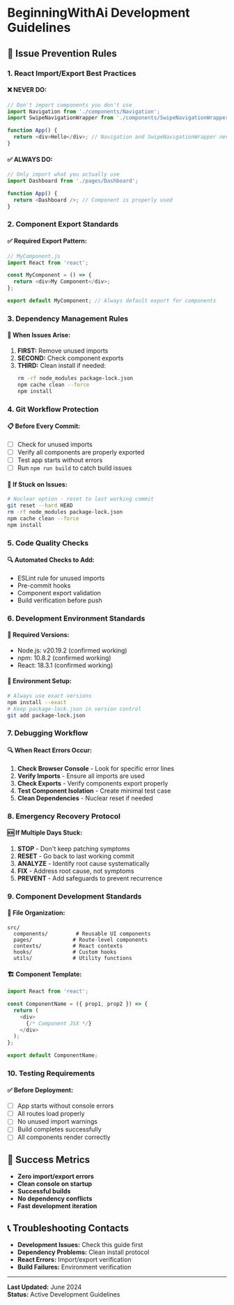 # BeginningWithAi Development Guidelines

## 🚨 Issue Prevention Rules

### 1. React Import/Export Best Practices

#### ❌ **NEVER DO:**
```javascript
// Don't import components you don't use
import Navigation from './components/Navigation';
import SwipeNavigationWrapper from './components/SwipeNavigationWrapper';

function App() {
  return <div>Hello</div>; // Navigation and SwipeNavigationWrapper never used = ERROR
}
```

#### ✅ **ALWAYS DO:**
```javascript
// Only import what you actually use
import Dashboard from './pages/Dashboard';

function App() {
  return <Dashboard />; // Component is properly used
}
```

### 2. Component Export Standards

#### ✅ **Required Export Pattern:**
```javascript
// MyComponent.js
import React from 'react';

const MyComponent = () => {
  return <div>My Component</div>;
};

export default MyComponent; // Always default export for components
```

### 3. Dependency Management Rules

#### 🔧 **When Issues Arise:**
1. **FIRST:** Remove unused imports
2. **SECOND:** Check component exports
3. **THIRD:** Clean install if needed:
   ```bash
   rm -rf node_modules package-lock.json
   npm cache clean --force
   npm install
   ```

### 4. Git Workflow Protection

#### 📋 **Before Every Commit:**
- [ ] Check for unused imports
- [ ] Verify all components are properly exported
- [ ] Test app starts without errors
- [ ] Run `npm run build` to catch build issues

#### 🚨 **If Stuck on Issues:**
```bash
# Nuclear option - reset to last working commit
git reset --hard HEAD
rm -rf node_modules package-lock.json
npm cache clean --force
npm install
```

### 5. Code Quality Checks

#### 🔍 **Automated Checks to Add:**
- ESLint rule for unused imports
- Pre-commit hooks
- Component export validation
- Build verification before push

### 6. Development Environment Standards

#### 📝 **Required Versions:**
- Node.js: v20.19.2 (confirmed working)
- npm: 10.8.2 (confirmed working)
- React: 18.3.1 (confirmed working)

#### 🔧 **Environment Setup:**
```bash
# Always use exact versions
npm install --exact
# Keep package-lock.json in version control
git add package-lock.json
```

### 7. Debugging Workflow

#### 🔍 **When React Errors Occur:**
1. **Check Browser Console** - Look for specific error lines
2. **Verify Imports** - Ensure all imports are used
3. **Check Exports** - Verify components export properly
4. **Test Component Isolation** - Create minimal test case
5. **Clean Dependencies** - Nuclear reset if needed

### 8. Emergency Recovery Protocol

#### 🆘 **If Multiple Days Stuck:**
1. **STOP** - Don't keep patching symptoms
2. **RESET** - Go back to last working commit
3. **ANALYZE** - Identify root cause systematically
4. **FIX** - Address root cause, not symptoms
5. **PREVENT** - Add safeguards to prevent recurrence

### 9. Component Development Standards

#### 📁 **File Organization:**
```
src/
  components/         # Reusable UI components
  pages/             # Route-level components
  contexts/          # React contexts
  hooks/             # Custom hooks
  utils/             # Utility functions
```

#### 🏗️ **Component Template:**
```javascript
import React from 'react';

const ComponentName = ({ prop1, prop2 }) => {
  return (
    <div>
      {/* Component JSX */}
    </div>
  );
};

export default ComponentName;
```

### 10. Testing Requirements

#### ✅ **Before Deployment:**
- [ ] App starts without console errors
- [ ] All routes load properly
- [ ] No unused import warnings
- [ ] Build completes successfully
- [ ] All components render correctly

## 🎯 Success Metrics

- **Zero import/export errors**
- **Clean console on startup**
- **Successful builds**
- **No dependency conflicts**
- **Fast development iteration**

## 📞 Troubleshooting Contacts

- **Development Issues:** Check this guide first
- **Dependency Problems:** Clean install protocol
- **React Errors:** Import/export verification
- **Build Failures:** Environment verification

---

**Last Updated:** June 2024  
**Status:** Active Development Guidelines 